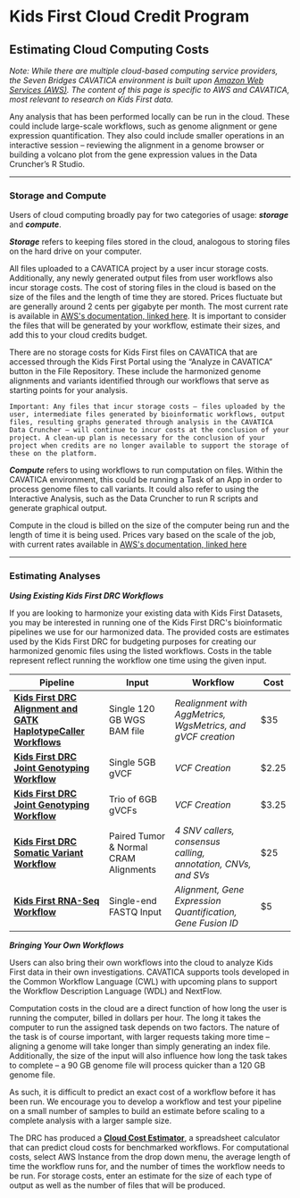 # Kids First Cloud Credit Program
## Estimating Cloud Computing Costs
_Note: While there are multiple cloud-based computing service providers, the Seven Bridges CAVATICA environment is built upon [Amazon Web Services (AWS)](https://aws.amazon.com/). The content of this page is specific to AWS and CAVATICA, most relevant to research on Kids First data._

Any analysis that has been performed locally can be run in the cloud. These could include large-scale workflows, such as genome alignment or gene expression quantification. They also could include smaller operations in an interactive session – reviewing the alignment in a genome browser or building a volcano plot from the gene expression values in the Data Cruncher’s R Studio.

---
### Storage and Compute
Users of cloud computing broadly pay for two categories of usage: ___storage___ and ___compute___.

___Storage___ refers to keeping files stored in the cloud, analogous to storing files on the hard drive on your computer.

All files uploaded to a CAVATICA project by a user incur storage costs. Additionally, any newly generated output files from user workflows also incur storage costs. The cost of storing files in the cloud is based on the size of the files and the length of time they are stored. Prices fluctuate but are generally around 2 cents per gigabyte per month. The most current rate is available in [AWS's documentation, linked here](https://aws.amazon.com/s3/pricing/). It is important to consider the files that will be generated by your workflow, estimate their sizes, and add this to your cloud credits budget.

There are no storage costs for Kids First files on CAVATICA that are accessed through the Kids First Portal using the “Analyze in CAVATICA” button in the File Repository. These include the harmonized genome alignments and variants identified through our workflows that serve as starting points for your analysis.

```
Important: Any files that incur storage costs – files uploaded by the user, intermediate files generated by bioinformatic workflows, output files, resulting graphs generated through analysis in the CAVATICA Data Cruncher – will continue to incur costs at the conclusion of your project. A clean-up plan is necessary for the conclusion of your project when credits are no longer available to support the storage of these on the platform.
```

___Compute___ refers to using workflows to run computation on files. Within the CAVATICA environment, this could be running a Task of an App in order to process genome files to call variants. It could also refer to using the Interactive Analysis, such as the Data Cruncher to run R scripts and generate graphical output. 

Compute in the cloud is billed on the size of the computer being run and the length of time it is being used. Prices vary based on the scale of the job, with current rates available in [AWS's documentation, linked here](https://aws.amazon.com/ec2/pricing/on-demand/)

---
### Estimating Analyses

___Using Existing Kids First DRC Workflows___

If you are looking to harmonize your existing data with Kids First Datasets, you may be interested in running one of the Kids First DRC's bioinformatic pipelines we use for our harmonized data. The provided costs are estimates used by the Kids First DRC for budgeting purposes for creating our harmonized genomic files using the listed workflows. Costs in the table represent reflect running the workflow one time using the given input.

| Pipeline | Input | Workflow | Cost |
| ----------- | ----------- | ----------- | ----------- | 
| [**Kids First DRC Alignment and GATK HaplotypeCaller Workflows**](https://github.com/kids-first/kf-alignment-workflow) | Single 120 GB WGS BAM file | _Realignment with AggMetrics, WgsMetrics, and gVCF creation_ |  $35 |
| [**Kids First DRC Joint Genotyping Workflow**](https://github.com/kids-first/kf-alignment-workflow) | Single 5GB gVCF | _VCF Creation_ | $2.25 |
| [**Kids First DRC Joint Genotyping Workflow**](https://github.com/kids-first/kf-alignment-workflow) | Trio of 6GB gVCFs | _VCF Creation_ | $3.25 |
| [**Kids First DRC Somatic Variant Workflow**](https://github.com/kids-first/kf-somatic-workflow) |  Paired Tumor & Normal CRAM Alignments | _4 SNV callers, consensus calling, annotation, CNVs, and SVs_  | $25 |
| [**Kids First RNA-Seq Workflow**](https://github.com/kids-first/kf-rnaseq-workflow) | Single-end FASTQ Input | _Alignment, Gene Expression Quantification, Gene Fusion ID_ | $5 |

___Bringing Your Own Workflows___

Users can also bring their own workflows into the cloud to analyze Kids First data in their own investigations. CAVATICA supports tools developed in the Common Workflow Language (CWL) with upcoming plans to support the Workflow Description Language (WDL) and NextFlow.

Computation costs in the cloud are a direct function of how long the user is running the computer, billed in dollars per hour. The long it takes the computer to run the assigned task depends on two factors. The nature of the task is of course important, with larger requests taking more time – aligning a genome will take longer than simply generating an index file. Additionally, the size of the input will also influence how long the task takes to complete – a 90 GB genome file will process quicker than a 120 GB genome file.

As such, it is difficult to predict an exact cost of a workflow before it has been run. We encourage you to develop a workflow and test your pipeline on a small number of samples to build an estimate before scaling to a complete analysis with a larger sample size.

The DRC has produced a [__Cloud Cost Estimator__](https://docs.google.com/spreadsheets/d/1_z6JxJxxbZj0qQ2-i6In2XntLkNDLiNB/edit?usp=sharing&ouid=114381528003679826426&rtpof=true&sd=true), a spreadsheet calculator that can predict cloud costs for benchmarked workflows. For computational costs, select AWS Instance from the drop down menu, the average length of time the workflow runs for, and the number of times the workflow needs to be run. For storage costs, enter an estimate for the size of each type of output as well as the number of files that will be produced. 
